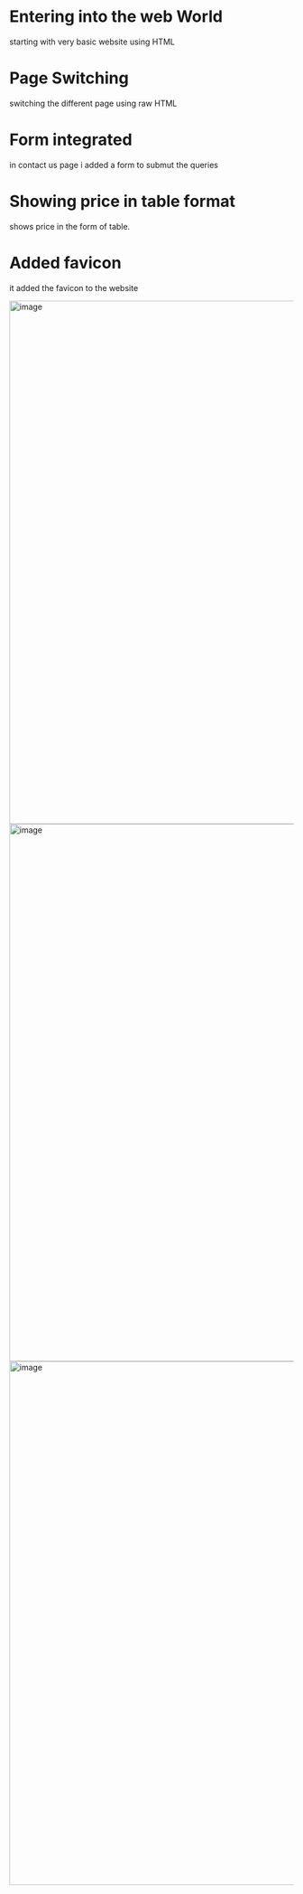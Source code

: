 # Entering into the web World 
starting with very basic website using HTML

# Page Switching
switching the different page using raw HTML

# Form integrated 
in contact us page i added a form to submut the queries

# Showing price in table format
shows price in the form of table.

# Added favicon 
it added the favicon to the website

<img width="1901" height="926" alt="image" src="https://github.com/user-attachments/assets/54b6b0a8-6626-4bc1-919d-b873568fa5e5" />
<img width="1907" height="951" alt="image" src="https://github.com/user-attachments/assets/ace5ddb7-31c5-47a4-aa02-d84d0ed00415" />
<img width="1763" height="927" alt="image" src="https://github.com/user-attachments/assets/b9f414bd-4743-4b15-86c7-7f3668ba6cea" />
